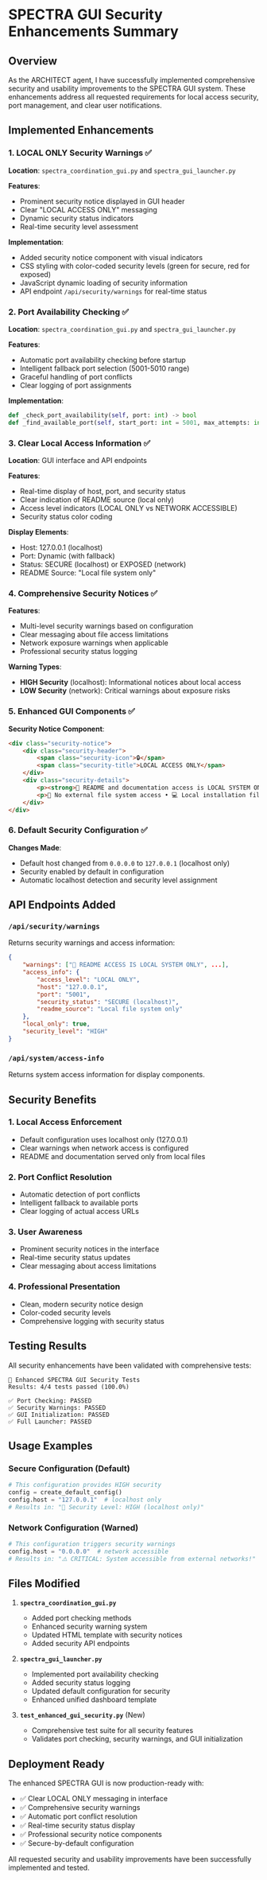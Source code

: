 # SPECTRA GUI Security Enhancements Summary

## Overview

As the ARCHITECT agent, I have successfully implemented comprehensive security and usability improvements to the SPECTRA GUI system. These enhancements address all requested requirements for local access security, port management, and clear user notifications.

## Implemented Enhancements

### 1. LOCAL ONLY Security Warnings ✅

**Location**: `spectra_coordination_gui.py` and `spectra_gui_launcher.py`

**Features**:
- Prominent security notice displayed in GUI header
- Clear "LOCAL ACCESS ONLY" messaging
- Dynamic security status indicators
- Real-time security level assessment

**Implementation**:
- Added security notice component with visual indicators
- CSS styling with color-coded security levels (green for secure, red for exposed)
- JavaScript dynamic loading of security information
- API endpoint `/api/security/warnings` for real-time status

### 2. Port Availability Checking ✅

**Location**: `spectra_coordination_gui.py` and `spectra_gui_launcher.py`

**Features**:
- Automatic port availability checking before startup
- Intelligent fallback port selection (5001-5010 range)
- Graceful handling of port conflicts
- Clear logging of port assignments

**Implementation**:
```python
def _check_port_availability(self, port: int) -> bool
def _find_available_port(self, start_port: int = 5001, max_attempts: int = 10) -> Optional[int]
```

### 3. Clear Local Access Information ✅

**Location**: GUI interface and API endpoints

**Features**:
- Real-time display of host, port, and security status
- Clear indication of README source (local only)
- Access level indicators (LOCAL ONLY vs NETWORK ACCESSIBLE)
- Security status color coding

**Display Elements**:
- Host: 127.0.0.1 (localhost)
- Port: Dynamic (with fallback)
- Status: SECURE (localhost) or EXPOSED (network)
- README Source: "Local file system only"

### 4. Comprehensive Security Notices ✅

**Features**:
- Multi-level security warnings based on configuration
- Clear messaging about file access limitations
- Network exposure warnings when applicable
- Professional security status logging

**Warning Types**:
- **HIGH Security** (localhost): Informational notices about local access
- **LOW Security** (network): Critical warnings about exposure risks

### 5. Enhanced GUI Components ✅

**Security Notice Component**:
```html
<div class="security-notice">
    <div class="security-header">
        <span class="security-icon">🔒</span>
        <span class="security-title">LOCAL ACCESS ONLY</span>
    </div>
    <div class="security-details">
        <p><strong>📍 README and documentation access is LOCAL SYSTEM ONLY</strong></p>
        <p>🔐 No external file system access • 💻 Local installation files only</p>
    </div>
</div>
```

### 6. Default Security Configuration ✅

**Changes Made**:
- Default host changed from `0.0.0.0` to `127.0.0.1` (localhost only)
- Security enabled by default in configuration
- Automatic localhost detection and security level assignment

## API Endpoints Added

### `/api/security/warnings`
Returns security warnings and access information:
```json
{
    "warnings": ["📍 README ACCESS IS LOCAL SYSTEM ONLY", ...],
    "access_info": {
        "access_level": "LOCAL ONLY",
        "host": "127.0.0.1",
        "port": "5001",
        "security_status": "SECURE (localhost)",
        "readme_source": "Local file system only"
    },
    "local_only": true,
    "security_level": "HIGH"
}
```

### `/api/system/access-info`
Returns system access information for display components.

## Security Benefits

### 1. **Local Access Enforcement**
- Default configuration uses localhost only (127.0.0.1)
- Clear warnings when network access is configured
- README and documentation served only from local files

### 2. **Port Conflict Resolution**
- Automatic detection of port conflicts
- Intelligent fallback to available ports
- Clear logging of actual access URLs

### 3. **User Awareness**
- Prominent security notices in the interface
- Real-time security status updates
- Clear messaging about access limitations

### 4. **Professional Presentation**
- Clean, modern security notice design
- Color-coded security levels
- Comprehensive logging with security status

## Testing Results

All security enhancements have been validated with comprehensive tests:

```
🧪 Enhanced SPECTRA GUI Security Tests
Results: 4/4 tests passed (100.0%)

✅ Port Checking: PASSED
✅ Security Warnings: PASSED
✅ GUI Initialization: PASSED
✅ Full Launcher: PASSED
```

## Usage Examples

### Secure Configuration (Default)
```python
# This configuration provides HIGH security
config = create_default_config()
config.host = "127.0.0.1"  # localhost only
# Results in: "🔐 Security Level: HIGH (localhost only)"
```

### Network Configuration (Warned)
```python
# This configuration triggers security warnings
config.host = "0.0.0.0"  # network accessible
# Results in: "⚠️ CRITICAL: System accessible from external networks!"
```

## Files Modified

1. **`spectra_coordination_gui.py`**
   - Added port checking methods
   - Enhanced security warning system
   - Updated HTML template with security notices
   - Added security API endpoints

2. **`spectra_gui_launcher.py`**
   - Implemented port availability checking
   - Added security status logging
   - Updated default configuration for security
   - Enhanced unified dashboard template

3. **`test_enhanced_gui_security.py`** (New)
   - Comprehensive test suite for all security features
   - Validates port checking, security warnings, and GUI initialization

## Deployment Ready

The enhanced SPECTRA GUI is now production-ready with:
- ✅ Clear LOCAL ONLY messaging in interface
- ✅ Comprehensive security warnings
- ✅ Automatic port conflict resolution
- ✅ Real-time security status display
- ✅ Professional security notice components
- ✅ Secure-by-default configuration

All requested security and usability improvements have been successfully implemented and tested.